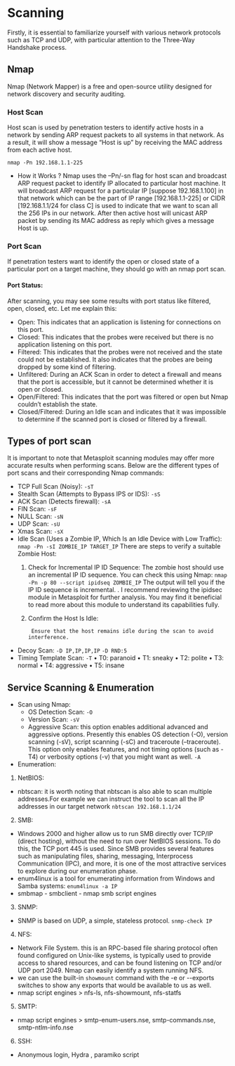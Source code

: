 # Scanning

Firstly, it is essential to familiarize yourself with various network protocols such as TCP and UDP, with particular attention to the Three-Way Handshake process.

## Nmap

Nmap (Network Mapper) is a free and open-source utility designed for network discovery and security auditing.

### Host Scan

Host scan is used by penetration testers to identify active hosts in a network by sending ARP request packets to all systems in that network. As a result, it will show a message “Host is up” by receiving the MAC address from each active host.

`nmap -Pn 192.168.1.1-225`
 
 
 * How it Works ? 
    Nmap uses the –Pn/-sn flag for host scan and broadcast ARP request packet to identify IP allocated to particular host machine.
    It will broadcast ARP request for a particular IP [suppose 192.168.1.100] in that network which can be the part of IP range [192.168.1.1-225] or CIDR [192.168.1.1/24 for class C] is used to indicate that we want to scan all the 256 IPs in our network. After then active host will unicast ARP packet by sending its MAC address as reply which gives a message Host is up.

### Port Scan
If penetration testers want to identify the open or closed state of a particular port on a target machine, they should go with an nmap port scan.

#### Port Status:
After scanning, you may see some results with port status like filtered, open, closed, etc. Let me explain this:

- Open: This indicates that an application is listening for connections on this port.
- Closed: This indicates that the probes were received but there is no application listening on this port.
- Filtered: This indicates that the probes were not received and the state could not be established. It also indicates that the probes are being dropped by some kind of filtering.
- Unfiltered: During an ACK Scan in order to detect a firewall and means that the port is accessible, but it cannot be determined whether it is open or closed.
- Open/Filtered: This indicates that the port was filtered or open but Nmap couldn’t establish the state.
- Closed/Filtered: During an Idle scan and indicates that it was impossible to determine if the scanned port is closed or filtered by a firewall.

## Types of port scan 
It is important to note that Metasploit scanning modules may offer more accurate results when performing scans. Below are the different types of port scans and their corresponding Nmap commands:

- TCP Full Scan (Noisy):
            `-sT`
- Stealth Scan (Attempts to Bypass IPS or IDS):
            `-sS`
- ACK Scan (Detects firewall):
            `-sA`
- FIN Scan:
            `-sF`
- NULL Scan:
            `-sN`
- UDP Scan:
            `-sU`
- Xmas Scan:
            `-sX`
- Idle Scan (Uses a Zombie IP, Which Is an Idle Device with Low Traffic):
            `nmap -Pn -sI ZOMBIE_IP TARGET_IP` 
    There are steps to verify a suitable Zombie Host:
    1. Check for Incremental IP ID Sequence:
            The zombie host should use an incremental IP ID sequence. You can check this using Nmap:
                `nmap -Pn -p 80 --script ipidseq ZOMBIE_IP`
                The output will tell you if the IP ID sequence is incremental.
            . I recommend reviewing the ipidsec module in Metasploit for further analysis. You may find it beneficial to read more about this module to understand its capabilities fully.
    2. Confirm the Host Is Idle:
        
            Ensure that the host remains idle during the scan to avoid interference.

- Decoy Scan:
            `-D IP,IP,IP,IP`
            `-D RND:5`
- Timing Template Scan:
            `-T`
                •  T0: paranoid
                •  T1: sneaky
                •  T2: polite 
                •  T3: normal
                •  T4: aggressive
                •  T5: insane
## Service Scanning & Enumeration
- Scan using Nmap:
    - OS Detection Scan:
            `-O`
    - Version Scan:
            `-sV`
    - Aggressive Scan:
            this option enables additional advanced and aggressive options. Presently this enables OS detection (-O), version scanning (-sV), script scanning (-sC) and traceroute (–traceroute). This option only enables features, and not timing options (such as -T4) or verbosity options (-v) that you might want as well.
                `-A`
- Enumeration:
1. NetBIOS:
* nbtscan: it is worth noting that nbtscan is also able to scan multiple  addresses.For example we can instruct the tool to scan all  the IP addresses in our target network 
                        `nbtscan 192.168.1.1/24`
2. SMB:
* Windows 2000 and higher allow us to run SMB directly over TCP/IP (direct hosting), without the need to run over NetBIOS sessions. To do this, the TCP port 445 is used. Since SMB provides several features such as manipulating files, sharing, messaging, Interprocess Communication (IPC), and more, it is one of the most attractive services to explore during our enumeration phase.
* enum4linux is a tool for enumerating information from Windows and Samba systems:
                        `enum4linux -a IP` 
* smbmap - smbclient - nmap smb script engines
3. SNMP:
* SNMP is based on UDP, a simple, stateless protocol.
         `snmp-check IP `
4. NFS: 
* Network File System. this is an RPC-based file sharing protocol often found configured on  Unix-like systems, is typically used to provide access to shared resources,  and can be found listening on TCP and/or UDP port 2049. Nmap can  easily identify a system running NFS.
* we can use the built-in `showmount` command with  the -e or --exports switches to show any exports that would be  available to us as well.
* nmap script engines > nfs-ls, nfs-showmount, nfs-statfs
5. SMTP: 
* nmap script engines > smtp-enum-users.nse, smtp-commands.nse, smtp-ntlm-info.nse
 
6. SSH: 
* Anonymous login, Hydra , paramiko script 




